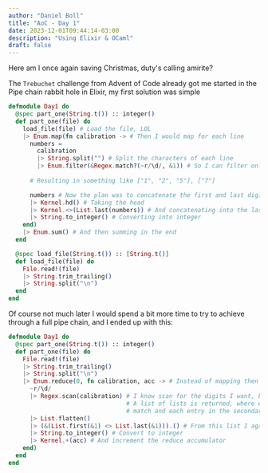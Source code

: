 ```yaml
---
author: "Daniel Boll"
title: "AoC - Day 1"
date: 2023-12-01T09:44:14-03:00
description: "Using Elixir & OCaml"
draft: false
---
```


Here am I once again saving Christmas, duty's calling amirite?

The `Trebuchet` challenge from Advent of Code already got me started in the Pipe chain rabbit hole in Elixir, my first solution was simple

```elixir
defmodule Day1 do
  @spec part_one(String.t()) :: integer()
  def part_one(file) do
    load_file(file) # Load the file, LOL
    |> Enum.map(fn calibration -> # Then I would map for each line
      numbers =
        calibration
        |> String.split("") # Split the characters of each line
        |> Enum.filter(&Regex.match?(~r/\d/, &1)) # So I can filter only the digits
      
      # Resulting in something like ["1", "2", "5"], ["7"]

      numbers # Now the plan was to concatenate the first and last digits of this list
      |> Kernel.hd() # Taking the head
      |> Kernel.<>(List.last(numbers)) # And concatenating into the last digit
      |> String.to_integer() # Converting into integer
    end)
    |> Enum.sum() # And then summing in the end
  end

  @spec load_file(String.t()) :: [String.t()]
  def load_file(file) do
    File.read!(file)
    |> String.trim_trailing()
    |> String.split("\n")
  end
end
```

Of course not much later I would spend a bit more time to try to achieve through a full pipe chain, and I ended up with this:

```elixir
defmodule Day1 do
  @spec part_one(String.t()) :: integer()
  def part_one(file) do
    File.read!(file)
    |> String.trim_trailing()
    |> String.split("\n")
    |> Enum.reduce(0, fn calibration, acc -> # Instead of mapping then summing, a reduce fits better
      ~r/\d/
      |> Regex.scan(calibration) # I know scan for the digits I want, but the scan returns me:
                                 # A list of lists is returned, where each entry in the primary list represents a
                                 # match and each entry in the secondary list represents the captured contents.
      |> List.flatten()
      |> (&(List.first(&1) <> List.last(&1))).() # From this list I again concatenate (<>) the first and last element
      |> String.to_integer() # Convert to integer
      |> Kernel.+(acc) # And increment the reduce accumulator
    end)
  end
end
```

